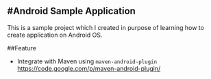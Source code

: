 #Android Sample Application
---

This is a sample project which I created in purpose of learning how to create application on Android OS.

##Feature
- Integrate with Maven using `maven-android-plugin` https://code.google.com/p/maven-android-plugin/

